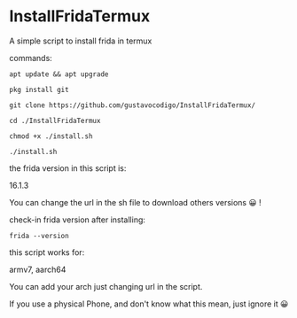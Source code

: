 # InstallFridaTermux
A simple script to install frida in termux

commands:

```
apt update && apt upgrade

pkg install git

git clone https://github.com/gustavocodigo/InstallFridaTermux/

cd ./InstallFridaTermux

chmod +x ./install.sh

./install.sh

```



the frida version in this script is:

16.1.3

You can change the url in the sh file to download others versions 😀 !

check-in frida version after installing:
```
frida --version
```


this script works for:

armv7, aarch64

You can add your arch just changing url in the script.

If you use a physical Phone, and don't know what this mean, just ignore it 😀
